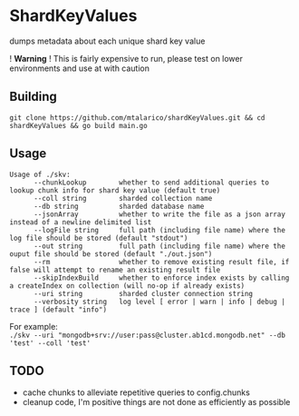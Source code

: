 # ShardKeyValues

dumps metadata about each unique shard key value

! **Warning** !
This is fairly expensive to run, please test on lower environments and use at with caution

## Building
`git clone https://github.com/mtalarico/shardKeyValues.git && cd shardKeyValues && go build main.go`

## Usage
```
Usage of ./skv:
      --chunkLookup        whether to send additional queries to lookup chunk info for shard key value (default true)
      --coll string        sharded collection name
      --db string          sharded database name
      --jsonArray          whether to write the file as a json array instead of a newline delimited list
      --logFile string     full path (including file name) where the log file should be stored (default "stdout")
      --out string         full path (including file name) where the ouput file should be stored (default "./out.json")
      --rm                 whether to remove existing result file, if false will attempt to rename an existing result file
      --skipIndexBuild     whether to enforce index exists by calling a createIndex on collection (will no-op if already exists)
      --uri string         sharded cluster connection string
      --verbosity string   log level [ error | warn | info | debug | trace ] (default "info")
```

For example: <br>
`./skv --uri "mongodb+srv://user:pass@cluster.ab1cd.mongodb.net" --db 'test' --coll 'test'`

## TODO
- cache chunks to alleviate repetitive queries to config.chunks
- cleanup code, I'm positive things are not done as efficiently as possible
